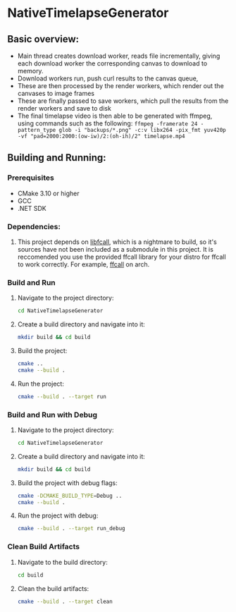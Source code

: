 # NativeTimelapseGenerator

## Basic overview:
- Main thread creates download worker, reads file incrementally, giving each download worker
  the corresponding canvas to download to memory.
- Download workers run, push curl results to the canvas queue,
- These are then processed by the render workers, which render out the canvases to image frames
- These are finally passed to save workers, which pull the results from the render workers and save to disk
- The final timelapse video is then able to be generated with ffmpeg, using commands such as the following: 
  `ffmpeg -framerate 24 -pattern_type glob -i "backups/*.png" -c:v libx264 -pix_fmt yuv420p -vf "pad=2000:2000:(ow-iw)/2:(oh-ih)/2" timelapse.mp4`

## Building and Running:

### Prerequisites

- CMake 3.10 or higher
- GCC
- .NET SDK

### Dependencies:
1. This project depends on [libfcall](https://www.gnu.org/software/libffcall/), which is a nightmare to build,
  so it's sources have not been included as a submodule in this project. It is reccomended you use the
  provided ffcall library for your distro for ffcall to work correctly. For example,
  [ffcall](https://archlinux.org/packages/extra/x86_64/ffcall/) on arch.

### Build and Run

1. Navigate to the project directory:
    ```sh
    cd NativeTimelapseGenerator
    ```

2. Create a build directory and navigate into it:
    ```sh
    mkdir build && cd build
    ```

3. Build the project:
    ```sh
    cmake ..
    cmake --build .
    ```

4. Run the project:
    ```sh
    cmake --build . --target run
    ```

### Build and Run with Debug

1. Navigate to the project directory:
    ```sh
    cd NativeTimelapseGenerator
    ```

2. Create a build directory and navigate into it:
    ```sh
    mkdir build && cd build
    ```

3. Build the project with debug flags:
    ```sh
    cmake -DCMAKE_BUILD_TYPE=Debug ..
    cmake --build .
    ```

4. Run the project with debug:
    ```sh
    cmake --build . --target run_debug
    ```

### Clean Build Artifacts

1. Navigate to the build directory:
    ```sh
    cd build
    ```

2. Clean the build artifacts:
    ```sh
    cmake --build . --target clean
    ```